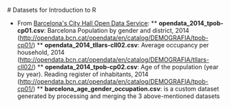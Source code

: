 # Datasets for Introduction to R

* From [Barcelona's City Hall Open Data Service](http://opendata.bcn.cat/opendata):
** **opendata_2014_tpob-cp01.csv**: Barcelona Population by gender and district, 2014 (http://opendata.bcn.cat/opendata/en/catalog/DEMOGRAFIA/tpob-cp01/)
** **opendata_2014_tllars-cll02.csv**: Average occupancy per household, 2014 (http://opendata.bcn.cat/opendata/en/catalog/DEMOGRAFIA/tllars-cll02/)
** **opendata_2014_tpob-cp02.csv**: Age of the population (year by year). Reading register of inhabitants, 2014 (http://opendata.bcn.cat/opendata/en/catalog/DEMOGRAFIA/tpob-cp01/)
** **barcelona_age_gender_occupation.csv**: is a custom dataset generated by processing and merging the 3 above-mentioned datasets
